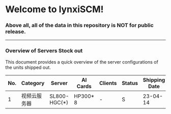 # Welcome to lynxiSCM! 

### Above all, all of the data in this repository is NOT for public release.
---


### Overview of Servers Stock out
This document provides a quick overview of the server configurations of the units shipped out. 

| No. |Category| Server | AI Cards| Clients |Status | Shipping Date | QTY | Outbill | Packing Info.|
|----- | ----- | ----- |----- |----- |----- |----- |----- |----- |----- |
|1| 视频云服务器 | SL800-HGC(*)| HP300* 8 | - |S| 23-04-14| 1| unknown|[Configuration](https://github.com/lynxiSCM/Server/blob/main/Stock%20out/230414-SL800%20A.md) |
